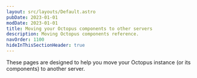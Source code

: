 ```yaml
---
layout: src/layouts/Default.astro
pubDate: 2023-01-01
modDate: 2023-01-01
title: Moving your Octopus components to other servers
description: Moving Octopus components reference.
navOrder: 1100
hideInThisSectionHeader: true
---
```


These pages are designed to help you move your Octopus instance (or its components) to another server.
